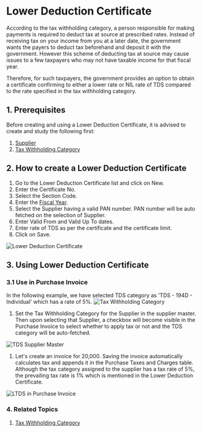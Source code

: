 <!-- add-breadcrumbs -->
# Lower Deduction Certificate

According to the tax withholding category, a person responsible for making payments is required to deduct tax at source at prescribed rates. Instead of receiving tax on your income from you at a later date, the government wants the payers to deduct tax beforehand and deposit it with the government. However this scheme of deducting tax at source may cause issues to a few taxpayers who may not have taxable income for that fiscal year.

Therefore, for such taxpayers, the government provides an option to obtain a certificate confirming to either a lower rate or NIL rate of TDS compared to the rate specified in the tax withholding category.

## 1. Prerequisites
Before creating and using a Lower Deduction Certificate, it is advised to create and study the following first:
1. [Supplier](/docs/v12/user/manual/en/buying/supplier)
1. [Tax Withholding Category](/docs/v12/user/manual/en/accounts/tax-withholding-category)

## 2. How to create a Lower Deduction Certificate
1. Go to the Lower Deduction Certificate list and click on New.
1. Enter the Certificate No.
1. Select the Section Code.
1. Enter the [Fiscal Year](/docs/v12/user/manual/en/accounts/fiscal-year).
1. Select the Supplier having a valid PAN number. PAN number will be auto fetched on the selection of Supplier.
1. Enter Valid From and Valid Up To dates.
1. Enter rate of TDS as per the certificate and the certificate limit.
1. Click on Save.

![Lower Deduction Certificate](/docs/v12/assets/img/regional/india/lower-deduction-certificate.png)

## 3. Using Lower Deduction Certificate
### 3.1 Use in Purchase Invoice
In the following example, we have selected TDS category as 'TDS - 194D - Individual' which has a rate of 5%.
<img class="screenshot" alt="Tax Withholding Category" src="{{docs_base_url}}/assets/img/regional/india/tds-rate.png">

1. Set the Tax Withholding Category for the Supplier in the supplier master. Then upon selecting that Supplier, a checkbox will become visible in the Purchase Invoice to select whether to apply tax or not and the TDS category will be auto-fetched.

<img class="screenshot" alt="TDS Supplier Master" src="{{docs_base_url}}/assets/img/regional/india/tds-supplier-master.png">

1. Let's create an invoice for 20,000. Saving the invoice automatically calculates tax and appends it in the Purchase Taxes and Charges table. Although the tax category assigned to the supplier has a tax rate of 5%, the prevailing tax rate is 1% which is mentioned in the Lower Deduction Certificate.

<img class="screenshot" alt="LTDS in Purchase Invoice" src="{{docs_base_url}}/assets/img/regional/india/ltds-purchase-invoice.png">

### 4. Related Topics
1. [Tax Withholding Category](/docs/v12/user/manual/en/accounts/tax-withholding-category)
